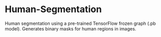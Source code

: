 # Human-Segmentation
Human segmentation using a pre-trained TensorFlow frozen graph (.pb model). Generates binary masks for human regions in images.
